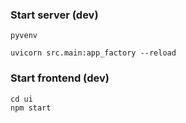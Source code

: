 ### Start server (dev)

```
pyvenv

uvicorn src.main:app_factory --reload
```

### Start frontend (dev)

```
cd ui
npm start
```
